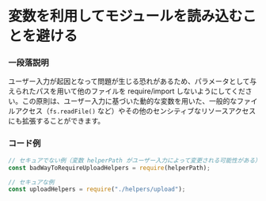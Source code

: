 # 変数を利用してモジュールを読み込むことを避ける

### 一段落説明

ユーザー入力が起因となって問題が生じる恐れがあるため、パラメータとして与えられたパスを用いて他のファイルを require/import しないようにしてください。この原則は、ユーザー入力に基づいた動的な変数を用いた、一般的なファイルアクセス（`fs.readFile()` など）やその他のセンシティブなリソースアクセスにも拡張することができます。

### コード例

```javascript
// セキュアでない例（変数 helperPath がユーザー入力によって変更される可能性がある）
const badWayToRequireUploadHelpers = require(helperPath);

// セキュアな例
const uploadHelpers = require("./helpers/upload");
```

